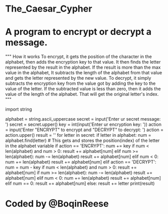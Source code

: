 # The_Caesar_Cypher
# A program to encrypt or decrypt a message.
"""
How it works
    To encrypt, it gets the position of the character in the alphabet, then adds the encryption key to that value.
It then finds the letter represented by the result in the alphabet. If the result is more than the max value in the
alphabet, It subtracts the length of the alphabet from that value and gets the letter represented by the new value.
    To decrypt, it simply subtracts the encryption key from the value got by adding the key to the value of the letter.
If the subtracted value is less than zero, then it adds the value of the length of the alphabet. That will get the
original letter's index.
"""

import string

alphabet = string.ascii_uppercase
secret = input('Enter ur secret message: ')
secret = secret.upper()
key = int(input('Enter ur encryption key: '))
action = input('Enter "ENCRYPT" to encrypt and "DECRYPT" to decrypt: ')
action = action.upper()
result = ''
for letter in secret:
    if letter in alphabet:
        num = alphabet.find(letter)  # This gets and stores the position(index) of the letter in the alphabet variable
        if action == 'ENCRYPT':
            num += key
            if num < len(alphabet) and num > 0:
                result += alphabet[num]
            elif num >= len(alphabet):
                num -= len(alphabet)
                result += alphabet[num]
            elif num < 0:
                num += len(alphabet)
                result += alphabet[num]
        elif action == 'DECRYPT':
            num = num - key
            if num < len(alphabet) and num > 0:
                result += alphabet[num]
            if num >= len(alphabet):
                num -= len(alphabet)
                result += alphabet[num]
            elif num < 0:
                num += len(alphabet)
                result += alphabet[num]
            elif num == 0:
                result += alphabet[num]
    else:
        result += letter
print(result)

# Coded by @BoqinReese
